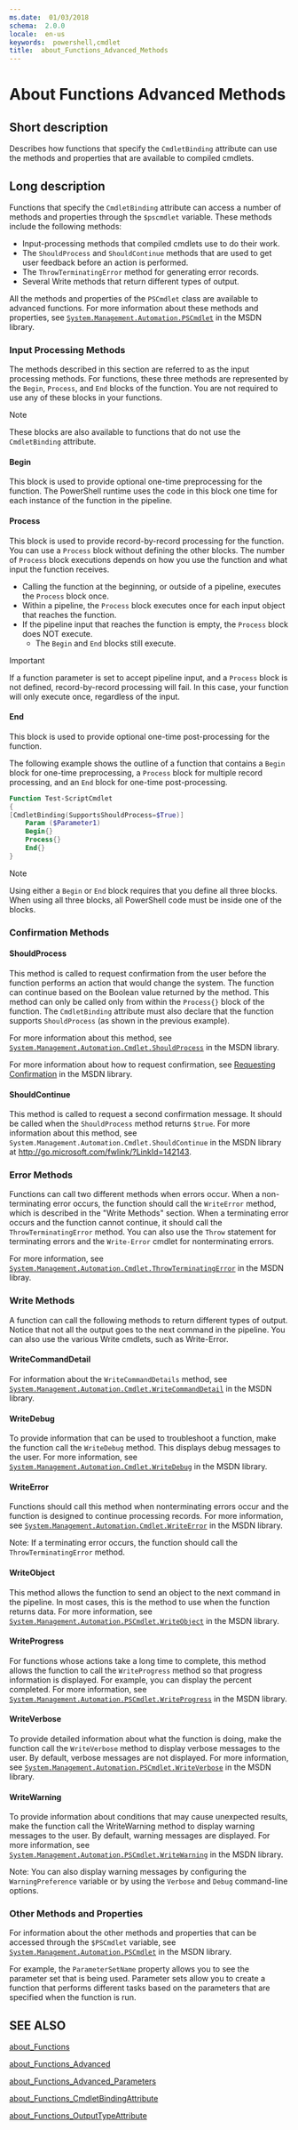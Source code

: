 ```yaml
---
ms.date:  01/03/2018
schema:  2.0.0
locale:  en-us
keywords:  powershell,cmdlet
title:  about_Functions_Advanced_Methods
---
```

# About Functions Advanced Methods

## Short description
Describes how functions that specify the `CmdletBinding` attribute can use the
methods and properties that are available to compiled cmdlets.

## Long description

Functions that specify the `CmdletBinding` attribute can access a number of
methods and properties through the `$pscmdlet` variable. These methods include
the following methods:

- Input-processing methods that compiled cmdlets use to do their work.
- The `ShouldProcess` and `ShouldContinue` methods that are used to get
  user feedback before an action is performed.
- The `ThrowTerminatingError` method for generating error records.
- Several Write methods that return different types of output.

All the methods and properties of the `PSCmdlet` class are available to
advanced functions. For more information about these methods and properties,
see [`System.Management.Automation.PSCmdlet`](https://go.microsoft.com/fwlink/?LinkId=142139) in the MSDN library.

### Input Processing Methods

The methods described in this section are referred to as the input processing
methods. For functions, these three methods are represented by the `Begin`,
`Process`, and `End` blocks of the function. You are not required to use
any of these blocks in your functions.

> [!NOTE]
> These blocks are also available to functions that do not use the
> `CmdletBinding` attribute.

#### Begin

This block is used to provide optional one-time preprocessing for the
function. The PowerShell runtime uses the code in this block one time
for each instance of the function in the pipeline.

#### Process

This block is used to provide record-by-record processing for the function.
You can use a `Process` block without defining the other blocks. The number
of `Process` block executions depends on how you use the function and what
input the function receives.

- Calling the function at the beginning, or outside of a pipeline, executes
  the `Process` block once.
- Within a pipeline, the `Process` block executes once for each input
  object that reaches the function.
- If the pipeline input that reaches the function is empty, the `Process`
  block does NOT execute.
  - The `Begin` and `End` blocks still execute.

> [!IMPORTANT]
> If a function parameter is set to accept pipeline input, and a `Process`
> block is not defined, record-by-record processing will fail. In this case,
> your function will only execute once, regardless of the input.

#### End

This block is used to provide optional one-time post-processing for the
function.

The following example shows the outline of a function that contains a `Begin`
block for one-time preprocessing, a `Process` block for multiple record
processing, and an `End` block for one-time post-processing.

```powershell
Function Test-ScriptCmdlet
{
[CmdletBinding(SupportsShouldProcess=$True)]
    Param ($Parameter1)
    Begin{}
    Process{}
    End{}
}
```

> [!NOTE]
> Using either a `Begin` or `End` block requires that you define all three
> blocks. When using all three blocks, all PowerShell code must be inside
> one of the blocks.

### Confirmation Methods

#### ShouldProcess

This method is called to request confirmation from the user before the
function performs an action that would change the system. The function can
continue based on the Boolean value returned by the method. This method can
only be called only from within the `Process{}` block of the function. The
`CmdletBinding` attribute must also declare that the function supports
`ShouldProcess` (as shown in the previous example).

For more information about this method, see
[`System.Management.Automation.Cmdlet.ShouldProcess`](https://go.microsoft.com/fwlink/?LinkId=142142)
in the MSDN library.

For more information about how to request confirmation, see
[Requesting Confirmation](https://go.microsoft.com/fwlink/?LinkID=136658)
in the MSDN library.

#### ShouldContinue

This method is called to request a second confirmation message. It should be
called when the `ShouldProcess` method returns `$true`. For more information
about this method, see `System.Management.Automation.Cmdlet.ShouldContinue` in
the MSDN library at http://go.microsoft.com/fwlink/?LinkId=142143.

### Error Methods

Functions can call two different methods when errors occur. When a
non-terminating error occurs, the function should call the `WriteError` method,
which is described in the "Write Methods" section. When a terminating error
occurs and the function cannot continue, it should call the
`ThrowTerminatingError` method. You can also use the `Throw` statement for
terminating errors and the `Write-Error` cmdlet for nonterminating errors.

For more information, see
[`System.Management.Automation.Cmdlet.ThrowTerminatingError`](https://go.microsoft.com/fwlink/?LinkId=142144)
in the MSDN libray.

### Write Methods

A function can call the following methods to return different types of output.
Notice that not all the output goes to the next command in the pipeline. You
can also use the various Write cmdlets, such as Write-Error.

#### WriteCommandDetail

For information about the `WriteCommandDetails` method, see
[`System.Management.Automation.Cmdlet.WriteCommandDetail`](https://go.microsoft.com/fwlink/?LinkId=142155)
in the MSDN library.

#### WriteDebug

To provide information that can be used to troubleshoot a function, make the
function call the `WriteDebug` method. This displays debug messages to the
user. For more information, see
[`System.Management.Automation.Cmdlet.WriteDebug`](https://go.microsoft.com/fwlink/?LinkId=142156)
in the MSDN library.

#### WriteError

Functions should call this method when nonterminating errors occur and the
function is designed to continue processing records. For more information, see
[`System.Management.Automation.Cmdlet.WriteError`](https://go.microsoft.com/fwlink/?LinkId=142157)
in the MSDN library.

Note: If a terminating error occurs, the function should call the
`ThrowTerminatingError` method.

#### WriteObject

This method allows the function to send an object to the next command in the
pipeline. In most cases, this is the method to use when the function returns
data. For more information, see
[`System.Management.Automation.PSCmdlet.WriteObject`](https://go.microsoft.com/fwlink/?LinkId=142158)
in the MSDN library.

#### WriteProgress

For functions whose actions take a long time to complete, this method allows
the function to call the `WriteProgress` method so that progress information
is displayed. For example, you can display the percent completed. For more
information, see [`System.Management.Automation.PSCmdlet.WriteProgress`](https://go.microsoft.com/fwlink/?LinkId=142160)
in the MSDN library.

#### WriteVerbose

To provide detailed information about what the function is doing, make the
function call the `WriteVerbose` method to display verbose messages to the
user. By default, verbose messages are not displayed. For more information,
see
[`System.Management.Automation.PSCmdlet.WriteVerbose`](https://go.microsoft.com/fwlink/?LinkId=142162)
in the MSDN library.

#### WriteWarning

To provide information about conditions that may cause unexpected results,
make the function call the WriteWarning method to display warning messages to
the user. By default, warning messages are displayed. For more information,
see [`System.Management.Automation.PSCmdlet.WriteWarning`](https://go.microsoft.com/fwlink/?LinkId=142164)
in the MSDN library.

Note: You can also display warning messages by configuring the
`WarningPreference` variable or by using the `Verbose` and `Debug`
command-line options.

### Other Methods and Properties

For information about the other methods and properties that can be
accessed through the `$PSCmdlet` variable, see
[`System.Management.Automation.PSCmdlet`](https://go.microsoft.com/fwlink/?LinkId=142139)
in the MSDN library.

For example, the `ParameterSetName` property allows you to see the parameter
set that is being used. Parameter sets allow you to create a function that
performs different tasks based on the parameters that are specified when the
function is run.

## SEE ALSO

[about_Functions](about_Functions.md)

[about_Functions_Advanced](about_Functions_Advanced.md)

[about_Functions_Advanced_Parameters](about_Functions_Advanced_Parameters.md)

[about_Functions_CmdletBindingAttribute](about_Functions_CmdletBindingAttribute.md)

[about_Functions_OutputTypeAttribute](about_Functions_OutputTypeAttribute.md)